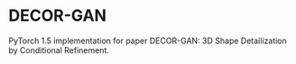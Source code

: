 # DECOR-GAN
PyTorch 1.5 implementation for paper DECOR-GAN: 3D Shape Detailization by Conditional Refinement.
